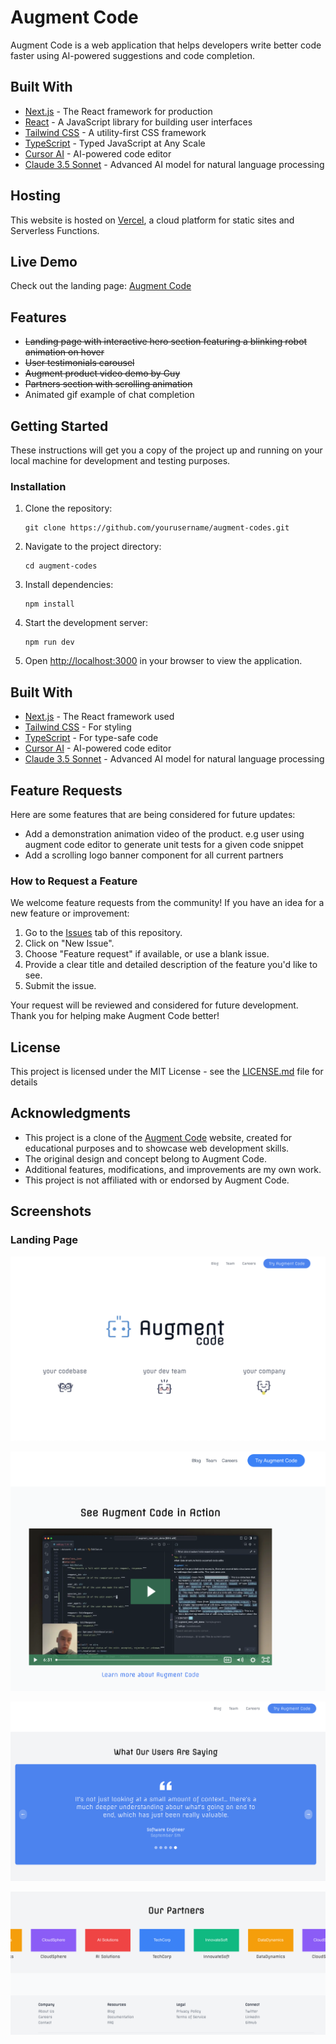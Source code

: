 # Augment Code

Augment Code is a web application that helps developers write better code faster using AI-powered suggestions and code completion.

## Built With

- [Next.js](https://nextjs.org/) - The React framework for production
- [React](https://reactjs.org/) - A JavaScript library for building user interfaces
- [Tailwind CSS](https://tailwindcss.com/) - A utility-first CSS framework
- [TypeScript](https://www.typescriptlang.org/) - Typed JavaScript at Any Scale
- [Cursor AI](https://www.cursor.so/) - AI-powered code editor
- [Claude 3.5 Sonnet](https://www.anthropic.com) - Advanced AI model for natural language processing

## Hosting

This website is hosted on [Vercel](https://vercel.com/), a cloud platform for static sites and Serverless Functions.

## Live Demo

Check out the landing page: <a href="https://augment-azure.vercel.app/" target="_blank" rel="noopener noreferrer">Augment Code</a>

## Features

- ~~Landing page with interactive hero section featuring a blinking robot animation on hover~~
- ~~User testimonials carousel~~
- ~~Augment product video demo by Guy~~
- ~~Partners section with scrolling animation~~
- Animated gif example of chat completion

## Getting Started

These instructions will get you a copy of the project up and running on your local machine for development and testing purposes.

### Installation

1. Clone the repository:

   ```
   git clone https://github.com/yourusername/augment-codes.git
   ```

2. Navigate to the project directory:

   ```
   cd augment-codes
   ```

3. Install dependencies:

   ```
   npm install
   ```

4. Start the development server:

   ```
   npm run dev
   ```

5. Open [http://localhost:3000](http://localhost:3000) in your browser to view the application.

## Built With

- [Next.js](https://nextjs.org/) - The React framework used
- [Tailwind CSS](https://tailwindcss.com/) - For styling
- [TypeScript](https://www.typescriptlang.org/) - For type-safe code
- [Cursor AI](https://www.cursor.so/) - AI-powered code editor
- [Claude 3.5 Sonnet](https://www.anthropic.com) - Advanced AI model for natural language processing

## Feature Requests

Here are some features that are being considered for future updates:

- Add a demonstration animation video of the product. e.g user using augment code editor to generate unit tests for a given code snippet
- Add a scrolling logo banner component for all current partners

### How to Request a Feature

We welcome feature requests from the community! If you have an idea for a new feature or improvement:

1. Go to the [Issues](https://github.com/yourusername/augment-codes/issues) tab of this repository.
2. Click on "New Issue".
3. Choose "Feature request" if available, or use a blank issue.
4. Provide a clear title and detailed description of the feature you'd like to see.
5. Submit the issue.

Your request will be reviewed and considered for future development. Thank you for helping make Augment Code better!

## License

This project is licensed under the MIT License - see the [LICENSE.md](LICENSE.md) file for details

## Acknowledgments

- This project is a clone of the [Augment Code](https://www.augmentcode.com/) website, created for educational purposes and to showcase web development skills.
- The original design and concept belong to Augment Code.
- Additional features, modifications, and improvements are my own work.
- This project is not affiliated with or endorsed by Augment Code.

## Screenshots

### Landing Page

![Landing Page Top Section](src/images/augment-landingpage1.png)

![Landing Page Top Section](src/images/augment-landingpage3.png)

![Landing Page Bottom Section](src/images/augment-landingpage2.png)

![Landing Page Bottom Section](src/images/augment-landingpage4.png)
